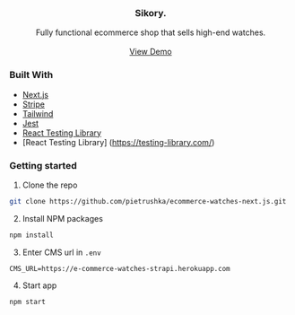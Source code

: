 <!-- PROJECT LOGO -->
<br />
<p align="center">
  <h3 align="center">Sikory.</h3>

  <p align="center">
    Fully functional ecommerce shop that sells high-end watches.
    <br />
    <br />
    <a href="https://sikory.vercel.app/">View Demo</a>
  </p>
</p>

### Built With
* [Next.js](https://nextjs.org/)
* [Stripe](https://stripe.com/en-pl)
* [Tailwind](https://tailwindcss.com/)
* [Jest](https://jestjs.io/)
* [React Testing Library](https://testing-library.com/)
* [React Testing Library] (https://testing-library.com/)

### Getting started

1. Clone the repo
```sh
git clone https://github.com/pietrushka/ecommerce-watches-next.js.git
```
2. Install NPM packages
```sh
npm install
```
3. Enter CMS url in `.env`
```
CMS_URL=https://e-commerce-watches-strapi.herokuapp.com
```
4. Start app
```sh
npm start
```
